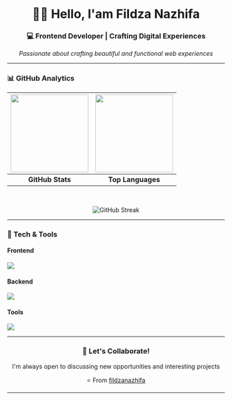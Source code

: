 <div align="center">
  
# 👋🏻 Hello, I'am Fildza Nazhifa

<h3 align="center">💻 Frontend Developer | Crafting Digital Experiences</h3>

<p align="center">
  <i>Passionate about crafting beautiful and functional web experiences</i>
</p>

</div>

---

### 📊 GitHub Analytics

<div align="center">
  
| <img height="180em" src="https://github-readme-stats.vercel.app/api?username=naazhiifa&show_icons=true&theme=radical&hide_border=true&include_all_commits=true" /> | <img height="180em" src="https://github-readme-stats.vercel.app/api/top-langs/?username=naazhiifa&layout=compact&theme=radical&hide_border=true" /> |
|:---:|:---:|
| **GitHub Stats** | **Top Languages** |

</div>

<br>

<div align="center">

![GitHub Streak](https://streak-stats.demolab.com?user=naazhiifa&theme=radical&hide_border=true)
  
</div>

---

### 🚀 Tech & Tools

#### **Frontend**
<div align="left">
  <img src="https://skillicons.dev/icons?i=js,tailwind,html,css,bootstrap" />
</div>

#### **Backend**
<div align="left">
  <img src="https://skillicons.dev/icons?i=python,mysql,php,kotlin,flutter" />
</div>

#### **Tools**
<div align="left">
  <img src="https://skillicons.dev/icons?i=git,vscode,figma,postman,github" />
</div>

---


<div align="center">
  
### 💬 Let's Collaborate!

I'm always open to discussing new opportunities and interesting projects

⭐️ From [fildzanazhifa](https://github.com/fildzanazhifa)

</div>

---

